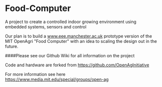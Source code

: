 # Food-Computer
A project to create a controlled indoor growing environment using embedded systems, sensors and control

Our plan is to build a www.eee.manchester.ac.uk  prototype version of the MIT OpenAgri "Food Computer" with an idea to scaling the design out in the future. 


####Please see our Github Wiki for all information on the project

Code and hardware are forked from https://github.com/OpenAgInitiative

For more information see here
https://www.media.mit.edu/special/groups/open-ag



